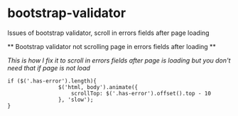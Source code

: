 # bootstrap-validator
Issues of bootstrap validator, scroll in errors fields after page loading

** Bootstrap validator not scrolling page in errors fields after loading **

*This is how I fix it to scroll in errors fields after page is loading but you don't need that if page is not load*

```
if ($('.has-error').length){
                $('html, body').animate({
                    scrollTop: $('.has-error').offset().top - 10
                }, 'slow');
}
```


